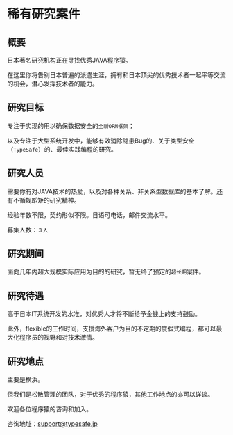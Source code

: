 # 稀有研究案件

## 概要

日本著名研究机构正在寻找优秀JAVA程序猿。

在这里你将告别日本普遍的派遣生涯，拥有和日本顶尖的优秀技术者一起平等交流的机会，潜心发挥技术者的能力。



## 研究目标

专注于实现的用以确保数据安全的`全新ORM框架`；

以及专注于大型系统开发中，能够有效消除隐患Bug的、关于类型安全（`TypeSafe`）的、最佳实践编程的研究。



## 研究人员

需要你有对JAVA技术的热爱，以及对各种关系、非关系型数据库的基本了解。还有不循规蹈矩的研究精神。

经验年数不限，契约形似不限。日语可电话，邮件交流水平。

募集人数：`３人`





## 研究期间

面向几年内超大规模实际应用为目的的研究，暂无终了预定的`超长期`案件。



## 研究待遇

高于日本IT系统开发的水准，对优秀人才将不断给予金钱上的支持鼓励。

此外，flexible的工作时间，支援海外客户为目的不定期的度假式编程，都可以最大化程序员的视野和对技术激情。


## 研究地点

主要是横浜。

但我们是松散管理的团队，对于优秀的程序猿，其他工作地点的亦可以详谈。


欢迎各位程序猿的咨询和加入。

咨询地址：[support@typesafe.jp](mailto:support@typesafe.jp?subject=案件ID：TS001CN)


